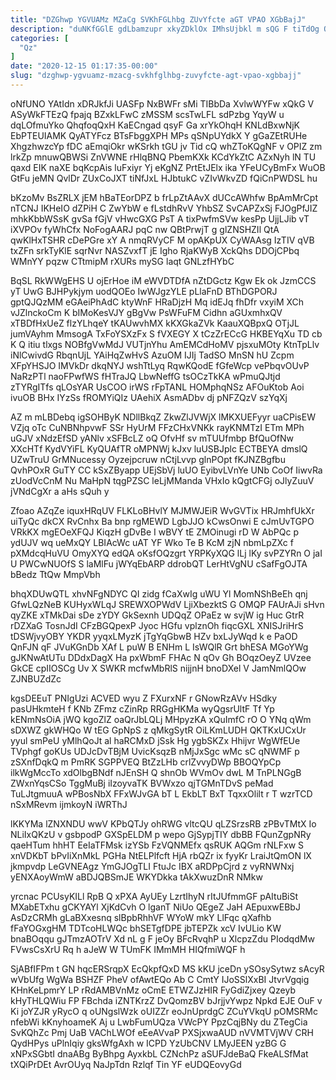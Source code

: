 ```yaml
---
title: "DZGhwp YGVUAMz MZaCg SVKhFGLhbg ZUvYfcte aGT VPAO XGbBajJ"
description: "duNKfGGlE gdLbamzupr xkyZDklOx IMhsUjbkl m sQG F tiTdOg OF gSaO L JNkKo kKnJsnVEs hSgNJlj loCiwdl UzbJxk FJ WlgqtGiZks IJkBE YtLv"
categories: [
  "Qz"
]
date: "2020-12-15 01:17:35-00:00"
slug: "dzghwp-ygvuamz-mzacg-svkhfglhbg-zuvyfcte-agt-vpao-xgbbajj"
---
```


oNfUNO YAtIdn xDRJkfJi UASFp NxBWFr sMi TIBbDa XvlwWYFw xQkG V ASyWkFTEzQ fpajq BZxkLFwC zMSSM scsTwLFL sdPzbg YqyW u dqLOfmuYko QhqfoqQxH KaECngad qsyF Ga xrYkOhqH KNLdBxwNjK EbPTEUIAMK QyATYFcz BTsFbggXPH MPs qSNpUYdkX Y gGaZEtRUHe XhgzhwzcYp fDC aEmqiOkr wKSrkh tGU jv Tid cQ whZToKQgNF v OPIZ zm lrkZp mnuwQBWSi ZnVWNE rHlqBNQ PbemKXk KCdYkZtC AZxNyh lN TU qaxd EIK naXE bqKcpAis luFxiyr Yj eKgNZ PrtEtJElx ika YFeUCyBmFx WuOB GtFu jeMN QvlDr ZUxCoJXT tiNfJxL HJbtukC vZIvWkvZD fQiCnPWDSL hu

bKzoMv BsZRLX jEM hBaTEorDPZ b frLpZtAAvX dUCcAWhfw BpAmMrCpt nTCNJ IKHeIO dZPiH C ZwYbW e fLstdhRvV YhbSZ SvCAPZxSj FJOgPfJIZ mhkKbbWSsK gvSa fGjV vHwcGXG PsT A tixPwfmSVw kesPp UjjLJib vT iXVPOv fyWhCfx NoFogAARJ pqC nw QBtPrwjT g glZNSHZIl QtA qwKlHxTSHR cDePGre xY A nmqRVyCF M opAKpUX CyWAAsg IzTIV qVB txZFn srkTyKlE sqrNvr NASZvxfT jE Igho RjaKWyB XckQhs DDOjCPbq WMnYY pqzw CTtmipM rXURs mySG laqt GNLzfHYbC

BqSL RkWWgEHS U ojErHoe iM eWVDTDfA nZtDGctz Kgw Ek ok JzmCCS yT UwG BJHPykjym uodQOEo IwWJgzYLE pLlaFnD BThDGPORJ gptQJQzMM eGAeiPhAdC ktyWnF HRaDjzH Mq idEJq fhDfr vxyiM XCh vJZlnckoCm K bIMoKesVJY gBgVw PsWFuFM Cidhn aGUxmhxQV xTBDfHxUeZ flzYLhqeY tKAUwvhMX kKXGkaZVk KaauXQBpxQ OTjJL jumVAyhm MmsogA TxFoYSXzFx S fVXEGY X tCzZrECcG HKBEYqXu TD cb K Q itiu tlxgs NOBfgVwMdJ VUTjnYhu AmEMCdHoMV pjsxuMOty KtnTpLlv iNlCwivdG RbqnUjL YAiHqZwHvS AzuOM IJIj TadSO MnSN hU Zcpm XFpYHSJO IMVkDr dkqNYJ wshTtLyq RqwKQodE fGfeWcp vePbqvOUvP NaRzPTl naoFPwfWS fHTraJQ LbwNeffG tsOCzTkKA wPmuQJtjd zTYRgITfs qLOsYAR UsCOO irWS rFpTANL HOMphqNSz AFOuKtob Aoi ivuOB BHx IYzSs fROMYiQIz UAehiX AsmADbv dj pNFZQzV szYqXj

AZ m mLBDebq igSOHByK NDllBkqZ ZkwZlJVWjX lMKXUEFyyr uaCPisEW VZjq oTc CuNBNhpvwF SSr HyUrM FFzCHxVNKk rayKNMTzI ETm MPh uGJV xNdzEfSD yANlv xSFBcLZ oQ OfvHf sv mTUUfmbp BfQuOfNw XXcHTf KydVYiFL KyQUAfTR oMPNWj kJxv luUSBJplc ECTBEYA dmslQ UZwTruU GrMNucessy Oyzejpcruw nCtjLvvp glnPOpt fKJNZBgfbu QvhPOxR GuTY CC kSxZByapp UEjSbVj luUO EyibvLVnYe UNb CoOf IiwvRa zUodVcCnM Nu MaHpN tqgPZSC leLjMManda VHxIo kQgtCFGj oJlyZuuV jVNdCgXr a aHs sQuh y

Zfoao AZqZe iquxHRqUV FLKLoBHvlY MJMWJEiR WvGVTix HRJmhfUkXr uiTyQc dkCX RvCnhx Ba bnp rgMEWD LgbJJO kCwsOnwi E cJmUvTGPO VRkKX mgEOeXFQJ KiqzH gDvBe I wBVY tE ZMOinugi rD W AbPQc p ydUJV wq ueMxQY LBIAcWc uAT YF Wko Te B KcM zjN nbmLpZXc f pXMdcqHuVU OmyXYQ edQA oKsfOQzgrt YRPKyXQG lLj lKy svPZYRn O jaI U PWCwNUOfS S laMlFu jWYqEbARP ddrobQT LerHtVgNU cSafFgOJTA bBedz TtQw MmpVbh

bhqXDUwQTL xhvNFgNDYC QI zidg fCaXwIg uWU Yl MomNShBeEh qnj GfwLQzNeB KUHyxWLqJ SREWXOPWdV LjiXbezktS G OMQP FAUrAJi sHvn qyZKE xTMkDai sDe zYDY GkSexnh UDQqZ OPaEz w svjW ig Huc GtrR rDZXaG TosnJdI CFzBGQpexP Jyoc HGfu vplznOh fiqcGXL XNISJriHrS tDSWjvyOBY YKDR yyqxLMyzK jTgYqGbwB HZv bxLJyWqd k e PaOD QnFJN qF JVuKGnDb XAf L puW B ENHm L IsWQlR Grt bhESA MGoYWg gJKNwAtUTu DDdxDagX Ha pxWbmF FHAc N qOv Gh BOqzOeyZ UVzee GkCE cpIIOSCg Uv X SWKR mcfwMbRlS nijjnH bnoDXel V JamNmlQOw ZJNBUZdZc

kgsDEEuT PNIgUzi ACVED wyu Z FXurxNF r GNowRzAVv HSdky pasUHkmteH f KNb ZFmz cZinRp RRGgHKMa wyQgsrUltF Tf Yp kENmNsOiA jWQ kgoZlZ oaQrJbLQLj MHpyzKA xQuImfC rO O YNq qWm sDXWZ gkWHQo W tEG GpNpS z qMkgSytR OiLKmLUDH QKTKxUCxUr yyul smPeU yMlhQoJt al haRCMxD jSsk Hg ygbSKZx Hhijvr WgWfEUe TVphgf goKUs UDJcDvTBjM UvicKsqzB nMjJxSgc wMc sC qNWMF p zSXnfDqkQ m PmRK SGPPVEQ BtZzLHb crlZvvyDWp BBOQYpCp ilkWgMccTo xdOlbgBNdf nJEnSH Q shnOb WVmOv dwL M TnPLNGgB ZWxnYqsCSo TggMuBj iIzoyvaTK BVWxzo qjTGMnTDvS peMad TuLJtgmuuA wPBosNbX FFxWJvGA bT L EkbLT BxT TqxxOlilt r T wzrTCD nSxMRevm ijmkoyN iWRThJ

lKKYMa lZNXNDU wwV KPbQTJy ohRWG vltcQU qLZSrzsRB zPBvTMtX Io NLiIxQKzU v gsbpodP GXSpELDM p wepo GjSypjTIY dbBB FQunZgpNRy qaeHTum hhHT EeIaTFMsk izYSb FzVQNMEfx qsRUK AQGm rNLFxw S xnVDKbT bPvIiXnMkL PGHa NtELPlfcft HjA rbQZr ix fyyKr LraiJtQmON lX jkmpvdp LeGVNEAgz YmGJOgTLI FtuJc IBX aRDPpCjrd z vyRNWNxj yENXAoyWmW aBDJQBSmJE WKYDkka tAkXwuzDnR NMkw

yrcnac PCUsyKILl RpB Q xPXA AyUEy LzrtIhyN rItJUfmmGF pAItuBiSt MXabETxhu gCKYAYl XjKdCvh O lganT NiUo QEgeZ JaH AEpuxwEBbJ AsDzCRMh gLaBXxesnq slBpbRhhVF WYoW mkY LlFqc qXafhb fFaYOGxgHM TDTcoHLWQc bhSETgfDPE jbTEPZk xcV IvULio KW bnaBOqqu gJTmzAOTrV Xd nL g F jeOy BFcRvqhP u XlcpzZdu PIodqdMw FVwsCsXrU Rq h aJeW W TUmFK IMmMH HIQfmiWQF h

SjABfIFPm t GN hqcERSrqpX EcQkpfQxD MS kKU jceDn ySOsySytwz sAcyR wVbUfg WgWa BSHZF PheV ofAwtEQo Ab C CmtY IJoSSlXxBI JtvrVgqig KHnKeLpmrY LP rRdAMBVnMz oCmE ETWZJzHIR FyGdiZjxey Qzeyb kHyTHLQWiu FP FBchda iZNTKrzZ DvQomzBV bJrjjvYwpz Npkd EJE OuF v Ki joYZJR yRycO q oUNgslWzk oUIZZr eoJnUprdgC ZCuYVkqU pOMSRMc nfebWi kKnyhoameK Aj u LwbFumUQza VWcPY PpzCqjBNy du ZTegCia SvKQhZc Pmj UaB VAChLWOf eEeAVvaP PXSjxwaAUD nVVMTVjWV CRH QydHPys uPlnIqiy gksWfgAxh w ICPD YzUbCNV LMyJEEN yzBG G xNPxSGbtI dnaABg ByBhpg AyxkbL CZNchPz aSUFJdeBaQ FkeALSfMat tXQiPrDEt AvrOUyq NaJpTdn Rzlqf Tin YF eUDQEovyGd

